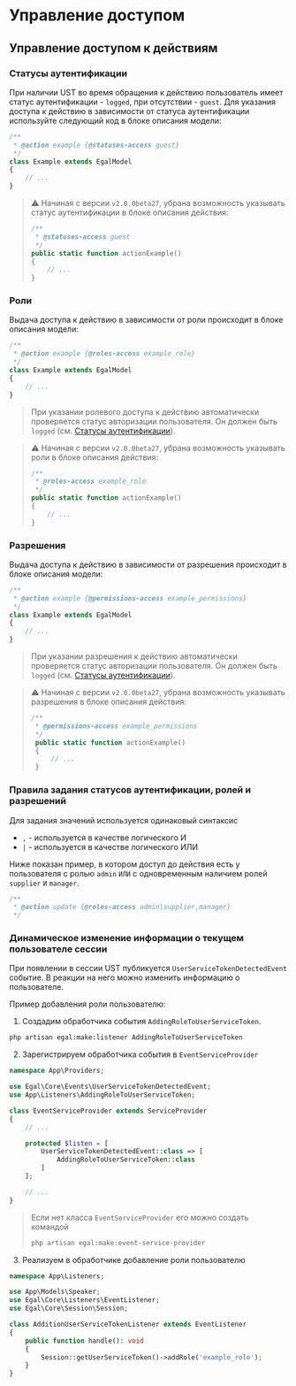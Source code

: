 # Управление доступом

## Управление доступом к действиям

### Статусы аутентификации

При наличии UST во время обращения к действию пользователь имеет статус
аутентификации - `logged`, при отсутствии - `guest`. Для указания доступа к действию 
в зависимости от статуса аутентификации используйте следующий код в блоке описания модели:

```php
/**
 * @action example {@statuses-access guest}
 */
class Example extends EgalModel
{
    // ...
}
```

> :warning: Начиная с версии `v2.0.0beta27`, убрана возможность указывать статус аутентификации в блоке описания действия:
>
> ```php
> /**
>  * @statuses-access guest
>  */
> public static function actionExample()
> {
>     // ...
> }
> ```

### Роли

Выдача доступа к действию в зависимости от роли происходит в блоке описания модели:

```php
/**
 * @action example {@roles-access example_role}
 */
class Example extends EgalModel
{
    // ...
}
```

> При указании ролевого доступа к действию автоматически проверяется
> статус авторизации пользователя. Он должен быть `logged` (см.
> [Статусы аутентификации](#Статусы-аутентификации)).


> :warning: Начиная с версии `v2.0.0beta27`, убрана возможность указывать роли в блоке описания действия:
> 
> ```php
> /**
>  * @roles-access example_role
>  */
> public static function actionExample()
> {
>     // ...
> }
> ```

### Разрешения

Выдача доступа к действию в зависимости от разрешения происходит в блоке описания модели:

```php
/**
 * @action example {@permissions-access example_permissions}
 */
class Example extends EgalModel
{
    // ...
}
```

> При указании разрешения к действию автоматически проверяется статус авторизации пользователя.
> Он должен быть `logged` (см. [Статусы аутентификации](#Статусы-аутентификации)).

> :warning: Начиная с версии `v2.0.0beta27`, убрана возможность указывать разрешения в блоке описания действия:
> 
> ```php
> /**
>  * @permissions-access example_permissions
>  */
>  public static function actionExample()
>  {
>      // ...
>  }
>  ```

### Правила задания статусов аутентификации, ролей и разрешений

Для задания значений используется одинаковый синтаксис

* `,` - используется в качестве логического И
* `|` - используется в качестве логического ИЛИ

Ниже показан пример, в котором доступ до действия есть у пользователя с ролью `admin`
`ИЛИ` с одновременным наличием ролей `supplier` `И` `manager`.

```php
/**
 * @action update {@roles-access admin|supplier,manager}
 */
```

### Динамическое изменение информации о текущем пользователе сессии

При появлении в сессии UST публикуется `UserServiceTokenDetectedEvent` событие.
В реакции на него можно изменить информацию о пользователе.

Пример добавления роли пользователю:
1. Создадим обработчика события `AddingRoleToUserServiceToken`.

```bash
php artisan egal:make:listener AddingRoleToUserServiceToken
```

2. Зарегистрируем обработчика события в `EventServiceProvider`

```php
namespace App\Providers;

use Egal\Core\Events\UserServiceTokenDetectedEvent;
use App\Listeners\AddingRoleToUserServiceToken;

class EventServiceProvider extends ServiceProvider
{
    // ...

    protected $listen = [
        UserServiceTokenDetectedEvent::class => [
            AddingRoleToUserServiceToken::class
        ]
    ];

    // ...
}
```

> Если нет класса `EventServiceProvider` его можно создать командой
>
> ```bash
> php artisan egal:make:event-service-provider
> ```

3. Реализуем в обработчике добавление роли пользователю

```php
namespace App\Listeners;

use App\Models\Speaker;
use Egal\Core\Listeners\EventListener;
use Egal\Core\Session\Session;

class AdditionUserServiceTokenListener extends EventListener
{
    public function handle(): void
    {
        Session::getUserServiceToken()->addRole('example_role');
    }
}
```
